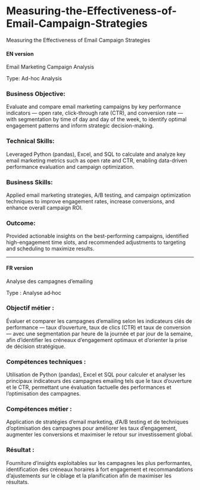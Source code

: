 # Measuring-the-Effectiveness-of-Email-Campaign-Strategies
Measuring the Effectiveness of Email Campaign Strategies

#### EN version
Email Marketing Campaign Analysis

Type: Ad-hoc Analysis
### Business Objective: 
Evaluate and compare email marketing campaigns by key performance indicators — open rate, click-through rate (CTR), and conversion rate — with segmentation by time of day and day of the week, to identify optimal engagement patterns and inform strategic decision-making.

### Technical Skills: 
Leveraged Python (pandas), Excel, and SQL to calculate and analyze key email marketing metrics such as open rate and CTR, enabling data-driven performance evaluation and campaign optimization.

### Business Skills: 
Applied email marketing strategies, A/B testing, and campaign optimization techniques to improve engagement rates, increase conversions, and enhance overall campaign ROI.

### Outcome: 
Provided actionable insights on the best-performing campaigns, identified high-engagement time slots, and recommended adjustments to targeting and scheduling to maximize results.
_____________________________________________________________________________________________________________________________________________________________________________________________________________________________

#### FR version
Analyse des campagnes d’emailing

Type : Analyse ad‑hoc
### Objectif métier : 
Évaluer et comparer les campagnes d’emailing selon les indicateurs clés de performance — taux d’ouverture, taux de clics (CTR) et taux de conversion — avec une segmentation par heure de la journée et par jour de la semaine, afin d’identifier les créneaux d’engagement optimaux et d’orienter la prise de décision stratégique.

### Compétences techniques : 
Utilisation de Python (pandas), Excel et SQL pour calculer et analyser les principaux indicateurs des campagnes emailing tels que le taux d’ouverture et le CTR, permettant une évaluation factuelle des performances et l’optimisation des campagnes.

### Compétences métier : 
Application de stratégies d’email marketing, d’A/B testing et de techniques d’optimisation des campagnes pour améliorer les taux d’engagement, augmenter les conversions et maximiser le retour sur investissement global.

### Résultat : 
Fourniture d’insights exploitables sur les campagnes les plus performantes, identification des créneaux horaires à fort engagement et recommandations d’ajustements sur le ciblage et la planification afin de maximiser les résultats.

